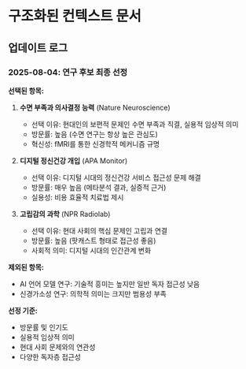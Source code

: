 # 구조화된 컨텍스트 문서

## 업데이트 로그

### 2025-08-04: 연구 후보 최종 선정
**선택된 항목:**
1. **수면 부족과 의사결정 능력** (Nature Neuroscience)
   - 선택 이유: 현대인의 보편적 문제인 수면 부족과 직결, 실용적 임상적 의미
   - 방문률: 높음 (수면 연구는 항상 높은 관심도)
   - 혁신성: fMRI를 통한 신경학적 메커니즘 규명

2. **디지털 정신건강 개입** (APA Monitor)
   - 선택 이유: 디지털 시대의 정신건강 서비스 접근성 문제 해결
   - 방문률: 매우 높음 (메타분석 결과, 실증적 근거)
   - 실용성: 비용 효율적 치료법 제시

3. **고립감의 과학** (NPR Radiolab)
   - 선택 이유: 현대 사회의 핵심 문제인 고립과 연결
   - 방문률: 높음 (팟캐스트 형태로 접근성 좋음)
   - 사회적 의미: 디지털 시대의 인간관계 변화

**제외된 항목:**
- AI 언어 모델 연구: 기술적 흥미는 높지만 일반 독자 접근성 낮음
- 신경가소성 연구: 의학적 의미는 크지만 범용성 부족

**선정 기준:**
- 방문률 및 인기도
- 실용적 임상적 의미
- 현대 사회 문제와의 연관성
- 다양한 독자층 접근성 